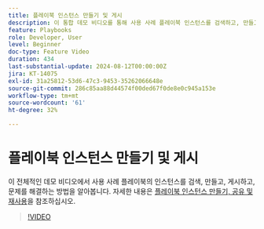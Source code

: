 ```yaml
---
title: 플레이북 인스턴스 만들기 및 게시
description: 이 통합 데모 비디오를 통해 사용 사례 플레이북 인스턴스를 검색하고, 만들고, 게시하고, 관련 문제를 해결하는 방법에 대해 알아봅니다.
feature: Playbooks
role: Developer, User
level: Beginner
doc-type: Feature Video
duration: 434
last-substantial-update: 2024-08-12T00:00:00Z
jira: KT-14075
exl-id: 31a25812-53d6-47c3-9453-35262066648e
source-git-commit: 286c85aa88d44574f00ded67f0de8e0c945a153e
workflow-type: tm+mt
source-wordcount: '61'
ht-degree: 32%

---
```


# 플레이북 인스턴스 만들기 및 게시

이 전체적인 데모 비디오에서 사용 사례 플레이북의 인스턴스를 검색, 만들고, 게시하고, 문제를 해결하는 방법을 알아봅니다. 자세한 내용은 [플레이북 인스턴스 만들기, 공유 및 재사용](https://experienceleague.adobe.com/docs/experience-platform/use-case-playbooks/playbooks/create-share-reuse.html)을 참조하십시오.

>[!VIDEO](https://video.tv.adobe.com/v/3427058/?learn=on&enablevpops)
